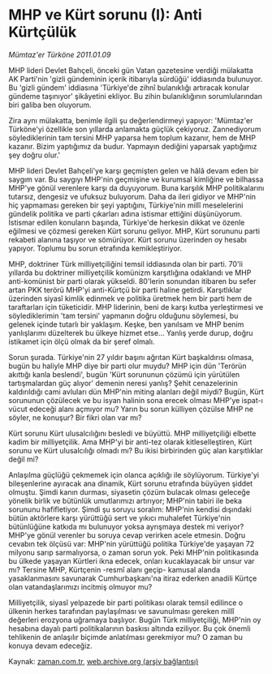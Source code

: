# MHP ve Kürt sorunu (I): Anti Kürtçülük

*Mümtaz'er Türköne 2011.01.09*

<td class="columnist-detail">
<p>MHP lideri Devlet Bahçeli, önceki gün Vatan gazetesine verdiği mülakatta AK Parti'nin 'gizli gündeminin içerik itibarıyla sürdüğü' iddiasında bulunuyor. Bu 'gizli gündem' iddiasına 'Türkiye'de zihnî bulanıklığı artıracak konular gündeme taşınıyor' şikâyetini ekliyor. Bu zihin bulanıklığının sorumlularından biri galiba ben oluyorum.</p>
<p>
<div id="haberMetinDiv">
<p> Zira aynı mülakatta, benimle ilgili şu değerlendirmeyi yapıyor: 'Mümtaz'er Türköne'yi özellikle son yıllarda anlamakta güçlük çekiyoruz. Zannediyorum söylediklerinin tam tersini MHP yaparsa hem toplum kazanır, hem de MHP kazanır. Bizim yaptığımız da budur. Yapmayın dediğini yaparsak yaptığımız şey doğru olur.'
<p>MHP lideri Devlet Bahçeli'ye karşı geçmişten gelen ve hâlâ devam eden bir saygım var. Bu saygıyı MHP'nin geçmişine ve kurumsal kimliğine ve bilhassa MHP'ye gönül verenlere karşı da duyuyorum. Buna karşılık MHP politikalarını tutarsız, dengesiz ve ufuksuz buluyorum. Daha da ileri gidiyor ve MHP'nin hiç yapmaması gereken bir şeyi yaptığını, Türkiye'nin millî meselelerini gündelik politika ve parti çıkarları adına istismar ettiğini düşünüyorum. İstismar edilen konuların başında, Türkiye'de herkesin dikkat ve özenle eğilmesi ve çözmesi gereken Kürt sorunu geliyor. MHP, Kürt sorununu parti rekabeti alanına taşıyor ve sömürüyor. Kürt sorunu üzerinden oy hesabı yapıyor. Toplumu bu sorun etrafında kemikleştiriyor.
<p>MHP, doktriner Türk milliyetçiliğini temsil iddiasında olan bir parti. 70'li yıllarda bu doktriner milliyetçilik komünizm karşıtlığına odaklandı ve MHP anti-komünist bir parti olarak yükseldi. 80'lerin sonundan itibaren bu sefer artan PKK terörü MHP'yi anti-Kürtçü bir parti haline getirdi. Karşıtlıklar üzerinden siyasî kimlik edinmek ve politika üretmek hem bir parti hem de taraftarları için tüketicidir. MHP liderinin, beni de karşı kutba yerleştirmesi ve söylediklerimin 'tam tersini' yapmanın doğru olduğunu söylemesi, bu gelenek içinde tutarlı bir yaklaşım. Keşke, ben yanılsam ve MHP benim yanlışlarımı düzelterek bu ülkeye hizmet etse... Yanlış yerde durup, doğru istikamet için ölçü olmak da bir şeref olmalı.
<p>Sorun şurada. Türkiye'nin 27 yıldır başını ağrıtan Kürt başkaldırısı olmasa, bugün bu haliyle MHP diye bir parti olur muydu? MHP için dün 'Terörün akıttığı kanla beslendi', bugün 'Kürt sorununun çözümü için yürütülen tartışmalardan güç alıyor' demenin neresi yanlış? Şehit cenazelerinin kaldırıldığı cami avluları dün MHP'nin miting alanları değil miydi? Bugün, Kürt sorununun çözülecek ve bu isyan halinin sona erecek olması MHP'ye ispat-ı vücut edeceği alanı açmıyor mu? Yarın bu sorun külliyen çözülse MHP ne söyler, ne konuşur? Bir fikri olan var mı?
<p>Kürt sorunu Kürt ulusalcılığını besledi ve büyüttü. MHP milliyetçiliği elbette kadim bir milliyetçilik. Ama MHP'yi bir anti-tez olarak kitleselleştiren, Kürt sorunu ve Kürt ulusalcılığı olmadı mı? Bu ikisi birbirinden güç alan karşıtlıklar değil mi?
<p>Anlaşılma güçlüğü çekmemek için olanca açıklığı ile söylüyorum. Türkiye'yi bileşenlerine ayıracak ana dinamik, Kürt sorunu etrafında büyüyen şiddet olmuştu. Şimdi kanın durması, siyasetin çözüm bulacak olması geleceğe yönelik birlik ve bütünlük umutlarımızı artırıyor; MHP'nin tabiri ile beka sorununu hafifletiyor. Şimdi şu soruyu soralım: MHP'nin kendisi dışındaki bütün aktörlere karşı yürüttüğü sert ve yıkıcı muhalefet Türkiye'nin bütünlüğüne katkıda mı bulunuyor yoksa ayrışmaya destek mi veriyor? MHP'ye gönül verenler bu soruya cevap verirken acele etmesin. Doğru cevabın tek ölçüsü var: MHP'nin yürüttüğü politika Türkiye'de yaşayan 72 milyonu sarıp sarmalıyorsa, o zaman sorun yok. Peki MHP'nin politikasında bu ülkede yaşayan Kürtleri ikna edecek, onları kucaklayacak bir unsur var mı? Tersine MHP, Kürtçenin -resmî alanı geçip- kamusal alanda yasaklanmasını savunarak Cumhurbaşkanı'na itiraz ederken anadili Kürtçe olan vatandaşlarımızı incitmiş olmuyor mu?
<p>Milliyetçilik, siyasî yelpazede bir parti politikası olarak temsil edilince o ülkenin herkes tarafından paylaşılması ve savunulması gereken millî değerleri erozyona uğramaya başlıyor. Bugün Türk milliyetçiliği, MHP'nin oy hesabına dayalı parti politikalarının baskısı altında eziliyor. Bu çok önemli tehlikenin de anlaşılır biçimde anlatılması gerekmiyor mu? O zaman bu konuya devam edeceğiz. </p></p></p></p></p></p></p></div>
</p>
<a href="http://web.archive.org/web/20110118025850/mailto:m.turkone@zaman.com.tr">
</a></td>

Kaynak: [zaman.com.tr](http://zaman.com.tr/yazar.do?yazino=1076234), [web.archive.org (arşiv bağlantısı)](http://web.archive.org/web/20110118025850/http://zaman.com.tr:80/yazar.do?yazino=1076234)
